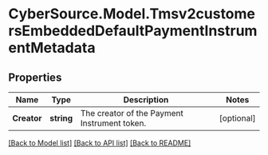 # CyberSource.Model.Tmsv2customersEmbeddedDefaultPaymentInstrumentMetadata
## Properties

Name | Type | Description | Notes
------------ | ------------- | ------------- | -------------
**Creator** | **string** | The creator of the Payment Instrument token.  | [optional] 

[[Back to Model list]](../README.md#documentation-for-models) [[Back to API list]](../README.md#documentation-for-api-endpoints) [[Back to README]](../README.md)

